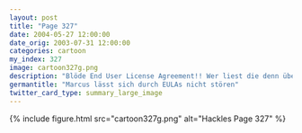 ```yaml
---
layout: post
title: "Page 327"
date: 2004-05-27 12:00:00
date_orig: 2003-07-31 12:00:00
categories: cartoon
my_index: 327
image: cartoon327g.png
description: "Blöde End User License Agreement!! Wer liest die denn überhaupt Toll, noch mehr langweilige Fenster zum durchklicken - ich will nur die blöde Software installieren Marcus, was hast du $@# EULA Marcus Hazel Hopkins"
germantitle: "Marcus lässt sich durch EULAs nicht stören"
twitter_card_type: summary_large_image
---
```


{% include figure.html src="cartoon327g.png" alt="Hackles Page 327"  %}

